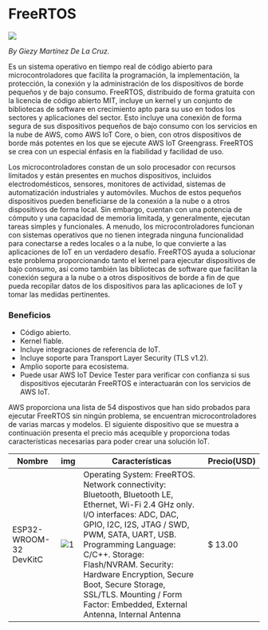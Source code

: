 # FreeRTOS

![](https://d1.awsstatic.com/diagrams/Updated%20FreeRTOS%20how%20it%20works.fe61439aeb67580604f20cc89dba2bf1c89c1dc0.png)

*By Giezy Martínez De La Cruz.*

Es un sistema operativo en tiempo real de código abierto para microcontroladores que facilita la programación, la implementación, la protección, la conexión y la administración de los dispositivos de borde pequeños y de bajo consumo. FreeRTOS, distribuido de forma gratuita con la licencia de código abierto MIT, incluye un kernel y un conjunto de bibliotecas de software en crecimiento apto para su uso en todos los sectores y aplicaciones del sector. Esto incluye una conexión de forma segura de sus dispositivos pequeños de bajo consumo con los servicios en la nube de AWS, como AWS IoT Core, o bien, con otros dispositivos de borde más potentes en los que se ejecute AWS IoT Greengrass. FreeRTOS se crea con un especial énfasis en la fiabilidad y facilidad de uso.

Los microcontroladores constan de un solo procesador con recursos limitados y están presentes en muchos dispositivos, incluidos electrodomésticos, sensores, monitores de actividad, sistemas de automatización industriales y automóviles. Muchos de estos pequeños dispositivos pueden beneficiarse de la conexión a la nube o a otros dispositivos de forma local. Sin embargo, cuentan con una potencia de cómputo y una capacidad de memoria limitada, y generalmente, ejecutan tareas simples y funcionales. A menudo, los microcontroladores funcionan con sistemas operativos que no tienen integrada ninguna funcionalidad para conectarse a redes locales o a la nube, lo que convierte a las aplicaciones de IoT en un verdadero desafío. FreeRTOS ayuda a solucionar este problema proporcionando tanto el kernel para ejecutar dispositivos de bajo consumo, así como también las bibliotecas de software que facilitan la conexión segura a la nube o a otros dispositivos de borde a fin de que pueda recopilar datos de los dispositivos para las aplicaciones de IoT y tomar las medidas pertinentes.

### Beneficios
- Código abierto.
- Kernel fiable.
- Incluye integraciones de referencia de IoT.
- Incluye soporte para Transport Layer Security (TLS v1.2).
- Amplio soporte para ecosistema.
- Puede usar AWS IoT Device Tester para verificar con confianza si sus dispositivos ejecutarán FreeRTOS e interactuarán con los servicios de AWS IoT.

AWS proporciona una lista de 54 dispostivos que han sido probados para ejecutar FreeRTOS sin ningún problema, se encuentran microcontroladores de varias marcas y modelos. El siguiente dispositivo que se muestra a continuación presenta el precio más acequible y proporciona todas características necesarias para poder crear una solución IoT.

| Nombre | img | Características | Precio(USD) |
| ----------- | ---- | ------------ | --- |
| ESP32-WROOM-32 DevKitC | ![1](https://images-na.ssl-images-amazon.com/images/I/51Kwcs%2BsO7L._AC_UL474_SR474,450_.jpg) | Operating System: FreeRTOS. Network connectivity: Bluetooth, Bluetooth LE, Ethernet, Wi-Fi 2.4 GHz only. I/O interfaces: ADC, DAC, GPIO, I2C, I2S, JTAG / SWD, PWM, SATA, UART, USB. Programming Language: C/C++. Storage: Flash/NVRAM. Security: Hardware Encryption, Secure Boot, Secure Storage, SSL/TLS. Mounting / Form Factor: Embedded, External Antenna, Internal Antenna  | $ 13.00 |

